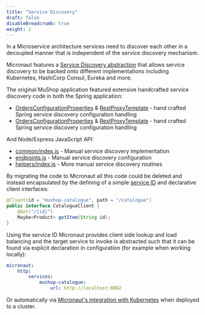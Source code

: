 ```yaml
---
title: "Service Discovery"
draft: false
disableBreadcrumb: true
weight: 2
---
```


In a Microservice architecture services need to discover each other in a decoupled manner that is independent of the service discovery mechanism.

Micronaut features a [Service Discovery abstraction](https://docs.micronaut.io/latest/guide/#serviceDiscovery) that allows service discovery to be backed onto different implementations including Kubernetes, HashiCorp Consul, Eureka and more.

The original MuShop application featured extensive handcrafted service discovery code in both the Spring application:

* [OrdersConfigurationProperties](https://github.com/oracle-quickstart/oci-cloudnative/blob/39d80e5e91a2d5b1e48b0d8cf3516a2acd8c258e/src/orders/src/main/java/mushop/orders/config/OrdersConfigurationProperties.java) & [RestProxyTemplate](https://github.com/oracle-quickstart/oci-cloudnative/blob/39d80e5e91a2d5b1e48b0d8cf3516a2acd8c258e/src/orders/src/main/java/mushop/orders/config/RestProxyTemplate.java) - hand crafted Spring service discovery configuration handling
* [OrdersConfigurationProperties](https://github.com/oracle-quickstart/oci-cloudnative/blob/39d80e5e91a2d5b1e48b0d8cf3516a2acd8c258e/src/orders/src/main/java/mushop/orders/config/OrdersConfigurationProperties.java) & [RestProxyTemplate](https://github.com/oracle-quickstart/oci-cloudnative/blob/39d80e5e91a2d5b1e48b0d8cf3516a2acd8c258e/src/orders/src/main/java/mushop/orders/config/RestProxyTemplate.java) - hand crafted Spring service discovery configuration handling

And Node/Express JavaScript API:

* [common/index.js](https://github.com/oracle-quickstart/oci-cloudnative/blob/39d80e5e91a2d5b1e48b0d8cf3516a2acd8c258e/src/api/api/common/index.js) - Manual service discovery implementation
* [endpoints.js](https://github.com/oracle-quickstart/oci-cloudnative/blob/39d80e5e91a2d5b1e48b0d8cf3516a2acd8c258e/src/api/api/endpoints.js) - Manual service discovery configuration
* [helpers/index.js](https://github.com/oracle-quickstart/oci-cloudnative/blob/39d80e5e91a2d5b1e48b0d8cf3516a2acd8c258e/src/api/helpers/index.js#L145-L174) - More manual service discovery routines

By migrating the code to Micronaut all this code could be deleted and instead encapsulated by the defining of a simple [service ID](https://github.com/oracle-quickstart/oci-micronaut/blob/97faa619b4f297e72ec6de8e9d4dfe81ffee6493/src/api/src/main/java/api/services/CartsService.java#L166-L170) and declarative client interfaces:

```java
@Client(id = "mushop-catalogue", path = "/catalogue")
public interface CatalogueClient {
    @Get("/{id}")
    Maybe<Product> getItem(String id);
}
```

Using the service ID Micronaut provides client side lookup and load balancing and the target service to invoke is abstracted such that it can be found via explicit declaration in configuration (for example when working locally):

```yaml
micronaut:
	http:
		services:
			mushop-catalogue:
				url: http://localhost:8082
```

Or automatically via [Micronaut's integration with Kubernetes](https://micronaut-projects.github.io/micronaut-kubernetes/snapshot/guide/#service-discovery) when deployed to a cluster.






